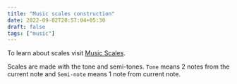 ```yaml
---
title: "Music scales construction"
date: 2022-09-02T20:57:04+05:30
draft: false
tags: ["music"]
---
```



To learn about scales visit [Music Scales](/posts/music-scales/).

Scales are made with the tone and semi-tones. `Tone` means 2 notes from the current note and `Semi-note` means 1 note from current note.

